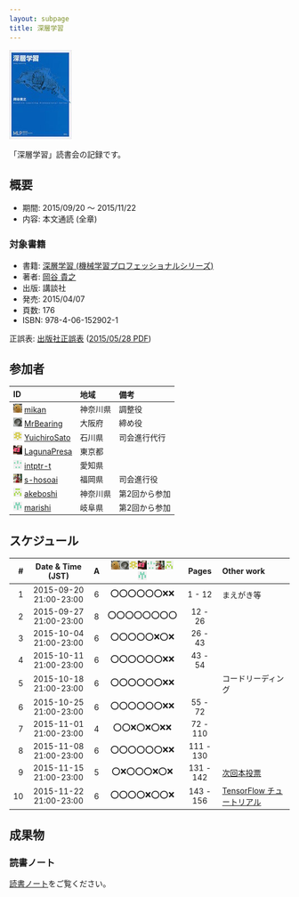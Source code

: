 ```yaml
---
layout: subpage
title: 深層学習
---
```


[![深層学習](/images/cover-deeplearning.jpg)](http://www.amazon.co.jp/dp/4061529021/)

「深層学習」読書会の記録です。

## 概要

* 期間: 2015/09/20 ～ 2015/11/22
* 内容: 本文通読 (全章)

### 対象書籍

* 書籍: [深層学習 (機械学習プロフェッショナルシリーズ)](http://bookclub.kodansha.co.jp/product?isbn=9784061529021)
* 著者: [岡谷 貴之](http://www.vision.is.tohoku.ac.jp/jp/home/)
* 出版: 講談社
* 発売: 2015/04/07
* 頁数: 176
* ISBN: 978-4-06-152902-1

正誤表: [出版社正誤表](http://www.kspub.co.jp/download/) ([2015/05/28 PDF](http://www.kspub.co.jp/download/1529021a.pdf))

## 参加者

| ID                                              | 地域     | 備考           |
|:------------------------------------------------|:---------|:---------------|
| ![](/images/users/mikan_16.png) [mikan](https://github.com/mikan)               | 神奈川県 | 調整役         |
| ![](/images/users/MrBearing_16.png) [MrBearing](https://github.com/MrBearing)       | 大阪府   | 締め役         |
| ![](/images/users/YuichiroSato_16.png) [YuichiroSato](https://github.com/YuichiroSato) | 石川県   | 司会進行代行   |
| ![](/images/users/LagunaPresa_16.png) [LagunaPresa](https://github.com/LagunaPresa)   | 東京都   |                |
| ![](/images/users/intptr-t_16.png) [intptr-t](https://github.com/intptr-t)         | 愛知県   |                |
| ![](/images/users/s-hosoai_16.png) [s-hosoai](https://github.com/s-hosoai)         | 福岡県   | 司会進行役     |
| ![](/images/users/akeboshi_16.png) [akeboshi](https://github.com/akeboshi)         | 神奈川県 | 第2回から参加  |
| ![](/images/users/marishi_16.png) [marishi](https://github.com/marishi)           | 岐阜県   | 第2回から参加  |

## スケジュール

| # | Date & Time (JST) | A | ![](/images/users/mikan_16.png)![](/images/users/MrBearing_16.png)![](/images/users/YuichiroSato_16.png)![](/images/users/LagunaPresa_16.png)![](/images/users/intptr-t_16.png)![](/images/users/s-hosoai_16.png)![](/images/users/akeboshi_16.png)![](/images/users/marishi_16.png) | Pages | Other work |
|---:|:----------------------:|:-:|:------------------------:|:---------:|:-------------------|
|  1 | 2015-09-20 21:00-23:00 | 6 | :o::o::o::o::o::o::x::x: |   1 -  12 | まえがき等         |
|  2 | 2015-09-27 21:00-23:00 | 8 | :o::o::o::o::o::o::o::o: |  12 -  26 | 　                 |
|  3 | 2015-10-04 21:00-23:00 | 6 | :o::o::o::o::o::x::o::x: |  26 -  43 | 　                 |
|  4 | 2015-10-11 21:00-23:00 | 6 | :o::o::o::o::o::o::x::x: |  43 -  54 | 　                 |
|  5 | 2015-10-18 21:00-23:00 | 6 | :o::o::o::o::o::o::x::x: |           | コードリーディング |
|  6 | 2015-10-25 21:00-23:00 | 6 | :o::o::o::o::o::o::x::x: |  55 -  72 | 　                 |
|  7 | 2015-11-01 21:00-23:00 | 4 | :o::o::x::o::x::o::x::x: |  72 - 110 | 　                 |
|  8 | 2015-11-08 21:00-23:00 | 6 | :o::o::o::o::o::o::x::x: | 111 - 130 | 　                 |
|  9 | 2015-11-15 21:00-23:00 | 5 | :o::x::o::o::o::x::o::x: | 131 - 142 | [次回本投票](https://kagaorange.typeform.com/report/M29YtT/cl8B) |
| 10 | 2015-11-22 21:00-23:00 | 6 | :o::o::o::o::x::o::o::x: | 143 - 156 | [TensorFlow チュートリアル](http://tensorflow.org/tutorials)     |

## 成果物

### 読書ノート

[読書ノート](/note/2-deeplearning)をご覧ください。
